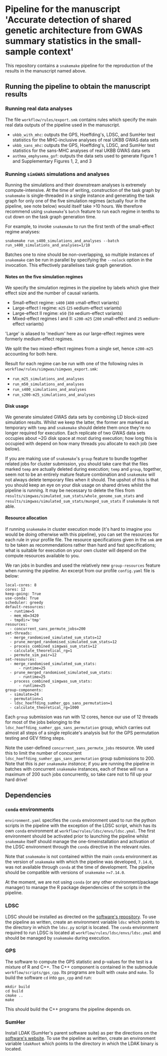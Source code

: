 # Pipeline for the manuscript 'Accurate detection of shared genetic architecture from GWAS summary statistics in the small-sample context'

This repository contains a `snakemake` pipeline for the reproduction of the results in the manuscript named above.

## Running the pipeline to obtain the manuscript results

### Running real data analyses

The file `workflow/rules/export.smk` contains rules which specify the main real data outputs of the pipeline used in the manuscript.

* `ukbb_with_mhc`: outputs the GPS, Hoeffding's, LDSC, and SumHer test statistics for the MHC-inclusive analyses of real UKBB GWAS data sets
* `ukbb_sans_mhc`: outputs the GPS, Hoeffding's, LDSC, and SumHer test statistics for the sans-MHC analyses of real UKBB GWAS data sets
* `asthma_emphysema_gof`: outputs the data sets used to generate Figure 1 and Supplementary Figures 1, 2, and 3

### Running `simGWAS` simulations and analyses

Running the simulations and their downstream analyses is extremely compute-intensive. At the time of writing, construction of the task graph by `snakemake` is single-threaded in a single instance and generating the task graph for only one of the five simulation regimes (actually four in the pipeline, see note below) would itself take >10 hours. We therefore recommend using `snakemake`'s `batch` feature to run each regime in tenths to cut down on the task graph generation time.

For example, to invoke `snakemake` to run the first tenth of the small-effect regime analyses:

```
snakemake run_s400_simulations_and_analyses --batch run_s400_simulations_and_analyses=1/10
```

Batches one to nine should be non-overlapping, so multiple instances of `snakemake` can be run in parallel by specifying the `--nolock` option in the invocation. This effectively parallelises task graph generation.

#### Notes on the five simulation regimes

We specify the simulation regimes in the pipeline by labels which give their effect size and the number of causal variants. 

* Small-effect regime: `s400` (`400` `s`mall-effect variants)
* Large-effect I regime: `m25` (`25` `m`edium-effect variants)
* Large-effect II regime: `m50` (`50` `m`edium-effect variants)
* Mixed-effect regimes I and II: `s200-m25` (`200` `s`mall-effect and `25` `m`edium-effect variants)

'Large' is aliased to 'medium' here as our large-effect regimes were formerly medium-effect regimes.

We split the two mixed-effect regimes from a single set, hence `s200-m25` accounting for both here.

Result for each regime can be run with one of the following rules in `workflow/rules/simgwas/simgwas_export.smk`:

* `run_m25_simulations_and_analyses`
* `run_m50_simulations_and_analyses`
* `run_s400_simulations_and_analyses`
* `run_s200-m25_simulations_and_analyses`

#### Disk usage

We generate simulated GWAS data sets by combining LD block-sized simulation results. Whilst we keep the latter, the former are marked as temporary with `temp` and `snakemake` should delete them once they're no longer required for execution. Each replicate of two GWAS data sets occupies about ~2G disk space at most during execution; how long this is occupied with depend on how many threads you allocate to each job (see below).

If you are making use of `snakemake`'s `group` feature to bundle together related jobs for cluster submission, you should take care that the files marked `temp` are actually deleted during execution; `temp` and `group`, together, seem not to be an entirely mature feature combination and `snakemake` will not always delete temporary files when it should. The upshot of this is that you should keep an eye on your disk usage on shared drives whilst the pipeline is running. It may be necessary to delete the files from `results/simgwas/simulated_sum_stats/whole_genome_sum_stats` and `results/simgwas/simulated_sum_stats/munged_sum_stats` if `snakemake` is not able.

#### Resource allocation

If running `snakemake` in cluster execution mode (it's hard to imagine you would be doing otherwise with this pipeline), you can set the resources for each rule in your profile file. The resource specifications given in the `smk` are to be taken as recommendations rather than hard and fast specifications; what is suitable for execution on your own cluster will depend on the compute resources available to you. 

We ran jobs in bundles and used the relatively new `group-resources` feature when running the pipeline. An excerpt from our profile `config.yaml` file is below:

```
local-cores: 8
cores: 12
keep-going: True
use-conda: True
scheduler: greedy
default-resources:
  - runtime=5
  - mem_mb=3420
  - tmpdir='tmp'
resources:
  - concurrent_sans_permute_jobs=200
set-threads:
  - merge_randomised_simulated_sum_stats=12
  - prune_merged_randomised_simulated_sum_stats=12
  - process_combined_simgwas_sum_stats=12
  - calculate_theoretical_rg=1
  - permute_sim_pair=12
set-resources:
  - merge_randomised_simulated_sum_stats:
      - runtime=25
  - prune_merged_randomised_simulated_sum_stats:
      - runtime=25
  - process_combined_simgwas_sum_stats:
      - runtime=25
group-components:
  - simulate=24
  - permutation=1
  - ldsc_hoeffding_sumher_gps_sans_permutation=1
  - calculate_theoretical_rg=1000
```

Each `group` submission was run with 12 cores, hence our use of 12 threads for most of the jobs belonging to the `ldsc_hoeffding_sumher_gps_sans_permutation` group, which carries out almost all steps of a single replicate's analysis but for the GPS permutation testing and GEV fitting steps. 

Note the user-defined `concurrent_sans_permute_jobs` resource. We used this to limit the number of concurrent `ldsc_hoeffding_sumher_gps_sans_permutation` group submissions to 200. Note that this is *per `snakemake` instance*; if you are running the pipeline in batches with concurrent `snakemake` instances, each of these will run a maximum of 200 such jobs concurrently, so take care not to fill up your hard drive!

## Dependencies

### `conda` environments

`environment.yaml` specifies the `conda` environment used to run the python scripts in the pipeline with the exception of the LDSC script, which has its own `conda` environment at `workflow/rules/ldsc/envs/ldsc.ymal`. The first environment should be activated prior to launching the pipeline whilst `snakemake` itself should manage the one-timeinstallation and activation of the LDSC environment through the `conda` directive in the relevant rules.

Note that `snakemake` is not contained within the main `conda` environment as the version of `snakemake` with which the pipeline was developed, `7.14.0`, was not available through `conda` at the time of development. The pipeline should be compatible with versions of `snakemake` `>=7.14.0`.

At the moment, we are not using `conda` (or any other environment/package manager) to manage the R package dependencies of the scripts in the pipeline.

### LDSC

LDSC should be installed as directed on the [software's repository](https://github.com/bulik/ldsc). To use the pipeline as written, create an environment variable `ldsc` which points to the directory in which the `ldsc.py` script is located. The `conda` environment required to run LDSC is located at `workflow/rules/ldsc/envs/ldsc.ymal` and should be managed by `snakemake` during execution.

### GPS

The software to compute the GPS statistic and p-values for the test is a mixture of R and C++. The C++ component is contained in the submodule `workflow/scripts/gps_cpp`. Its programs are built with `cmake` and `make`. To build the software `cd` into `gps_cpp` and run:

```
mkdir build
cd build
cmake ..
make
```

This should build the C++ programs the pipeline depends on.

### SumHer

Install LDAK (SumHer's parent software suite) as per the directions on the [software's website](http://dougspeed.com/downloads2/). To use the pipeline as written, create an environment variable `ldakRoot` which points to the directory in which the LDAK binary is located.
